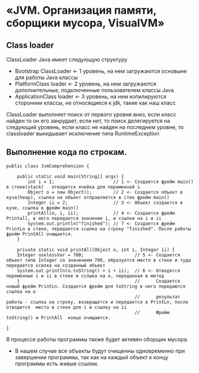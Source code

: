 # «JVM. Организация памяти, сборщики мусора, VisualVM»
## Class loader
ClassLoader Java имеет следующую структуру
- Bootstrap ClassLoader    <- 1 уровень, на нем загружаются основыне для работы Java классы
- PlatformClass loader     <- 2 уровень, на нем загружаются дополнительные, подключенные пользователем классы Java
- ApplicationClass loader  <- 3 уровень, на нем копилируются стороннии классы, не относящиеся к jdk, такие как наш класс

ClassLoader выполняет поиск от  первого уровня вниз, если класс найден то он его занрудает, 
если нет, то поиск делегируется на следующий уровень, 
если класс не найден на последнем уровне, то classloader
выкидывает исключение типа RuntimeException
## Выполнение кода по строкам.
    public class JvmComprehension {

        public static void main(String[] args) {
            int i = 1;                      // 1 <- Создается фрейм main() в стеке(stack)   отводится ячейка для переменной i
            Object o = new Object();        // 2 <- Создается объект в куча(heap), ссылка на объект отправляется в стек фрейм main()
            Integer ii = 2;                 // 3 <- Объект создается в куче, ссылка в фрейм main()
            printAll(o, i, ii);             // 4 <- Создается фрейм Printall, в него передается значение i, и ссылки на i и ii  
            System.out.println("finished"); // 7 <- Создается фрейм PrintLn в стеке, передается ссылка на строку "finished". После работы фрейм PrintAll очищается.
        }

        private static void printAll(Object o, int i, Integer ii) {
        Integer uselessVar = 700;                   // 5 <- Создается объект типв Integer со значением 700, образуется место в стеке и туда передается ссилка на созданный объект
        System.out.println(o.toString() + i + ii);  // 6 <- Отводятся переменные i и ii в стеке и сслыка на o, переданная в метод
        }                                           //      Создается новый фрейм PrintLn. Создается фрейм для toString в него передаются ссылка на о
                                                    //      результат работы - ссылка на строку, возвращется и передается в PrintLn, после отводится  место в стеке для i и ссылку на ii
                                                    //      Фрейм toString() и PrintAll  конце очищаются.
        
    }
В процессе работы программы также будет активен cборщик мусора. 
- В нашем случае все объекты будут очищенны одновременно при завершении программы, так как на каждый объект к концу программы есть живые ссылки.

